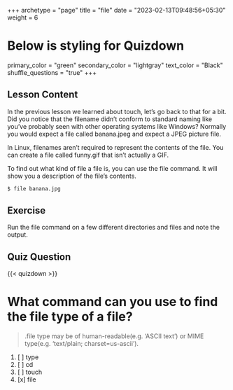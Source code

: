 +++
archetype = "page"
title = "file"
date = "2023-02-13T09:48:56+05:30"
weight = 6
# Below is styling for Quizdown
primary_color = "green"
secondary_color = "lightgray"
text_color = "Black"
shuffle_questions = "true"
+++

## Lesson Content

In the previous lesson we learned about touch, let’s go back to that for a bit. Did you notice that the filename didn’t conform to standard naming like you’ve probably seen with other operating systems like Windows? Normally you would expect a file called banana.jpeg and expect a JPEG picture file. 

In Linux, filenames aren’t required to represent the contents of the file. You can create a file called funny.gif that isn’t actually a GIF. 

To find out what kind of file a file is, you can use the file command. It will show you a description of the file’s contents.

```bash 
$ file banana.jpg 
```

## Exercise

Run the file command on a few different directories and files and note the output.

## Quiz Question

{{< quizdown >}}

# What command can you use to find the file type of a file?

> .file type may be of human-readable(e.g. ‘ASCII text’) or MIME type(e.g. ‘text/plain; charset=us-ascii’).

1. [ ] type
2. [ ] cd
3. [ ] touch
4. [x] file